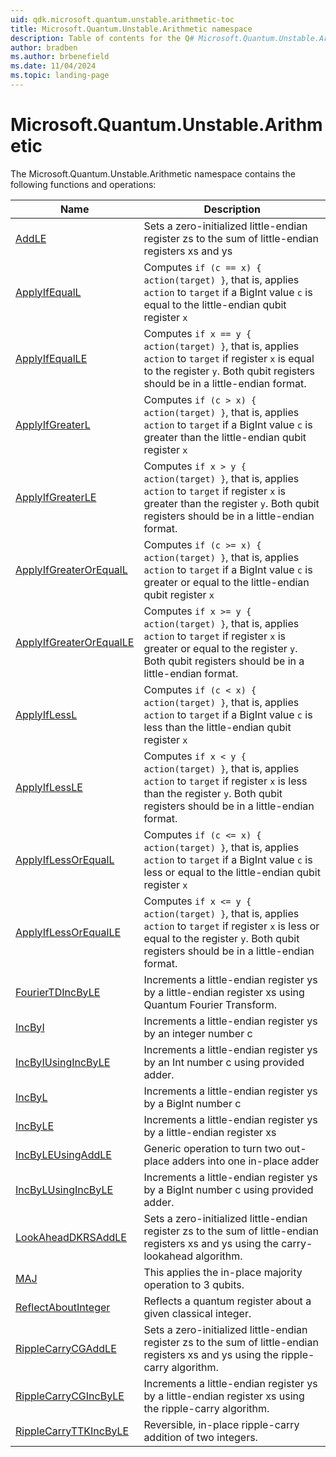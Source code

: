 ```yaml
---
uid: qdk.microsoft.quantum.unstable.arithmetic-toc
title: Microsoft.Quantum.Unstable.Arithmetic namespace
description: Table of contents for the Q# Microsoft.Quantum.Unstable.Arithmetic namespace
author: bradben
ms.author: brbenefield
ms.date: 11/04/2024
ms.topic: landing-page
---
```


# Microsoft.Quantum.Unstable.Arithmetic

The Microsoft.Quantum.Unstable.Arithmetic namespace contains the following functions and operations:



| Name | Description |
|------|-------------|
| [AddLE](xref:Qdk.Microsoft.Quantum.Unstable.Arithmetic.AddLE) | Sets a zero-initialized little-endian register zs to the sum of little-endian registers xs and ys  |
| [ApplyIfEqualL](xref:Qdk.Microsoft.Quantum.Unstable.Arithmetic.ApplyIfEqualL) | Computes `if (c == x) { action(target) }`, that is, applies `action` to `target` if a BigInt value `c` is equal to the little-endian qubit register `x` |
| [ApplyIfEqualLE](xref:Qdk.Microsoft.Quantum.Unstable.Arithmetic.ApplyIfEqualLE) | Computes `if x == y { action(target) }`, that is, applies `action` to `target` if register `x` is equal to the register `y`. Both qubit registers should be in a little-endian format. |
| [ApplyIfGreaterL](xref:Qdk.Microsoft.Quantum.Unstable.Arithmetic.ApplyIfGreaterL) | Computes `if (c > x) { action(target) }`, that is, applies `action` to `target` if a BigInt value `c` is greater than the little-endian qubit register `x` |
| [ApplyIfGreaterLE](xref:Qdk.Microsoft.Quantum.Unstable.Arithmetic.ApplyIfGreaterLE) | Computes `if x > y { action(target) }`, that is, applies `action` to `target` if register `x` is greater than the register `y`. Both qubit registers should be in a little-endian format. |
| [ApplyIfGreaterOrEqualL](xref:Qdk.Microsoft.Quantum.Unstable.Arithmetic.ApplyIfGreaterOrEqualL) | Computes `if (c >= x) { action(target) }`, that is, applies `action` to `target` if a BigInt value `c` is greater or equal to the little-endian qubit register `x` |
| [ApplyIfGreaterOrEqualLE](xref:Qdk.Microsoft.Quantum.Unstable.Arithmetic.ApplyIfGreaterOrEqualLE) | Computes `if x >= y { action(target) }`, that is, applies `action` to `target` if register `x` is greater or equal to the register `y`. Both qubit registers should be in a little-endian format. |
| [ApplyIfLessL](xref:Qdk.Microsoft.Quantum.Unstable.Arithmetic.ApplyIfLessL) | Computes `if (c < x) { action(target) }`, that is, applies `action` to `target` if a BigInt value `c` is less than the little-endian qubit register `x` |
| [ApplyIfLessLE](xref:Qdk.Microsoft.Quantum.Unstable.Arithmetic.ApplyIfLessLE) | Computes `if x < y { action(target) }`, that is, applies `action` to `target` if register `x` is less than the register `y`. Both qubit registers should be in a little-endian format. |
| [ApplyIfLessOrEqualL](xref:Qdk.Microsoft.Quantum.Unstable.Arithmetic.ApplyIfLessOrEqualL) | Computes `if (c <= x) { action(target) }`, that is, applies `action` to `target` if a BigInt value `c` is less or equal to the little-endian qubit register `x` |
| [ApplyIfLessOrEqualLE](xref:Qdk.Microsoft.Quantum.Unstable.Arithmetic.ApplyIfLessOrEqualLE) | Computes `if x <= y { action(target) }`, that is, applies `action` to `target` if register `x` is less or equal to the register `y`. Both qubit registers should be in a little-endian format. |
| [FourierTDIncByLE](xref:Qdk.Microsoft.Quantum.Unstable.Arithmetic.FourierTDIncByLE) | Increments a little-endian register ys by a little-endian register xs using Quantum Fourier Transform.  |
| [IncByI](xref:Qdk.Microsoft.Quantum.Unstable.Arithmetic.IncByI) | Increments a little-endian register ys by an integer number c  |
| [IncByIUsingIncByLE](xref:Qdk.Microsoft.Quantum.Unstable.Arithmetic.IncByIUsingIncByLE) | Increments a little-endian register ys by an Int number c using provided adder.  |
| [IncByL](xref:Qdk.Microsoft.Quantum.Unstable.Arithmetic.IncByL) | Increments a little-endian register ys by a BigInt number c  |
| [IncByLE](xref:Qdk.Microsoft.Quantum.Unstable.Arithmetic.IncByLE) | Increments a little-endian register ys by a little-endian register xs  |
| [IncByLEUsingAddLE](xref:Qdk.Microsoft.Quantum.Unstable.Arithmetic.IncByLEUsingAddLE) | Generic operation to turn two out-place adders into one in-place adder  |
| [IncByLUsingIncByLE](xref:Qdk.Microsoft.Quantum.Unstable.Arithmetic.IncByLUsingIncByLE) | Increments a little-endian register ys by a BigInt number c using provided adder.  |
| [LookAheadDKRSAddLE](xref:Qdk.Microsoft.Quantum.Unstable.Arithmetic.LookAheadDKRSAddLE) | Sets a zero-initialized little-endian register zs to the sum of little-endian registers xs and ys using the carry-lookahead algorithm.  |
| [MAJ](xref:Qdk.Microsoft.Quantum.Unstable.Arithmetic.MAJ) | This applies the in-place majority operation to 3 qubits.  |
| [ReflectAboutInteger](xref:Qdk.Microsoft.Quantum.Unstable.Arithmetic.ReflectAboutInteger) | Reflects a quantum register about a given classical integer.  |
| [RippleCarryCGAddLE](xref:Qdk.Microsoft.Quantum.Unstable.Arithmetic.RippleCarryCGAddLE) | Sets a zero-initialized little-endian register zs to the sum of little-endian registers xs and ys using the ripple-carry algorithm.  |
| [RippleCarryCGIncByLE](xref:Qdk.Microsoft.Quantum.Unstable.Arithmetic.RippleCarryCGIncByLE) | Increments a little-endian register ys by a little-endian register xs using the ripple-carry algorithm.  |
| [RippleCarryTTKIncByLE](xref:Qdk.Microsoft.Quantum.Unstable.Arithmetic.RippleCarryTTKIncByLE) | Reversible, in-place ripple-carry addition of two integers.  |
